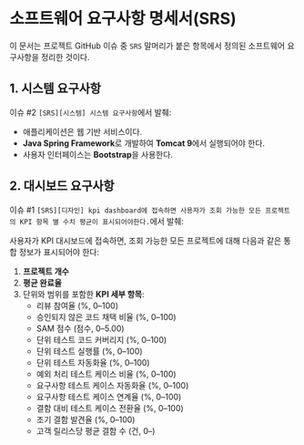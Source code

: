 # 소프트웨어 요구사항 명세서(SRS)

이 문서는 프로젝트 GitHub 이슈 중 `SRS` 말머리가 붙은 항목에서 정의된 소프트웨어 요구사항을 정리한 것이다.

## 1. 시스템 요구사항

이슈 #2 `[SRS][시스템] 시스템 요구사항`에서 발췌:

- 애플리케이션은 웹 기반 서비스이다.
- **Java Spring Framework**로 개발하여 **Tomcat 9**에서 실행되어야 한다.
- 사용자 인터페이스는 **Bootstrap**을 사용한다.

## 2. 대시보드 요구사항

이슈 #1 `[SRS][디자인] kpi dashboard에 접속하면 사용자가 조회 가능한 모든 프로젝트의 KPI 항목 별 수치 평균이 표시되어야한다.`에서 발췌:

사용자가 KPI 대시보드에 접속하면, 조회 가능한 모든 프로젝트에 대해 다음과 같은 통합 정보가 표시되어야 한다:

1. **프로젝트 개수**
2. **평균 완료율**
3. 단위와 범위를 포함한 **KPI 세부 항목**:
   - 리뷰 참여율 (%, 0–100)
   - 승인되지 않은 코드 채택 비율 (%, 0–100)
   - SAM 점수 (점수, 0–5.00)
   - 단위 테스트 코드 커버리지 (%, 0–100)
   - 단위 테스트 실행률 (%, 0–100)
   - 단위 테스트 자동화율 (%, 0–100)
   - 예외 처리 테스트 케이스 비율 (%, 0–100)
   - 요구사항 테스트 케이스 자동화율 (%, 0–100)
   - 요구사항 테스트 케이스 연계율 (%, 0–100)
   - 결함 대비 테스트 케이스 전환율 (%, 0–100)
   - 조기 결함 발견율 (%, 0–100)
   - 고객 릴리스당 평균 결함 수 (건, 0–)
